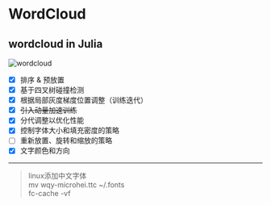 # WordCloud
wordcloud in Julia
---
![wordcloud](res/guxiang.png)

* [x] 排序 & 预放置
* [x] 基于四叉树碰撞检测
* [x] 根据局部灰度梯度位置调整（训练迭代）
* [x] ~~引入动量加速训练~~
* [x] 分代调整以优化性能
* [x] 控制字体大小和填充密度的策略
* [ ] 重新放置、旋转和缩放的策略
* [x] 文字颜色和方向

***
> linux添加中文字体  
> mv wqy-microhei.ttc ~/.fonts  
> fc-cache -vf 